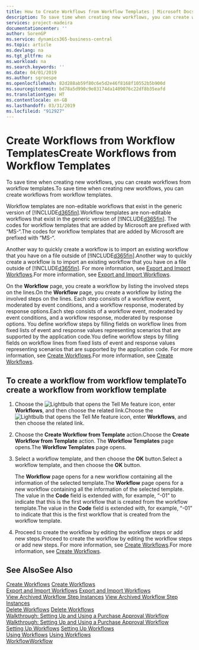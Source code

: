 ```yaml
---
title: How to Create Workflows from Workflow Templates | Microsoft Docs
description: To save time when creating new workflows, you can create workflows from workflow templates.
services: project-madeira
documentationcenter: ''
author: SorenGP
ms.service: dynamics365-business-central
ms.topic: article
ms.devlang: na
ms.tgt_pltfrm: na
ms.workload: na
ms.search.keywords: ''
ms.date: 04/01/2019
ms.author: sgroespe
ms.openlocfilehash: 82d288ab59f80c6e5d2e46f8168f10552b5b900d
ms.sourcegitcommit: bd78a5d990c9e83174da1409076c22df8b35eafd
ms.translationtype: HT
ms.contentlocale: en-GB
ms.lasthandoff: 03/31/2019
ms.locfileid: "912927"
---
```

# <a name="create-workflows-from-workflow-templates"></a><span data-ttu-id="8c78f-103">Create Workflows from Workflow Templates</span><span class="sxs-lookup"><span data-stu-id="8c78f-103">Create Workflows from Workflow Templates</span></span>
<span data-ttu-id="8c78f-104">To save time when creating new workflows, you can create workflows from workflow templates.</span><span class="sxs-lookup"><span data-stu-id="8c78f-104">To save time when creating new workflows, you can create workflows from workflow templates.</span></span>  

 <span data-ttu-id="8c78f-105">Workflow templates are non-editable workflows that exist in the generic version of [!INCLUDE[d365fin](includes/d365fin_md.md)].</span><span class="sxs-lookup"><span data-stu-id="8c78f-105">Workflow templates are non-editable workflows that exist in the generic version of [!INCLUDE[d365fin](includes/d365fin_md.md)].</span></span> <span data-ttu-id="8c78f-106">The codes for workflow templates that are added by Microsoft are prefixed with “MS-“.</span><span class="sxs-lookup"><span data-stu-id="8c78f-106">The codes for workflow templates that are added by Microsoft are prefixed with “MS-“.</span></span>  

 <span data-ttu-id="8c78f-107">Another way to quickly create a workflow is to import an existing workflow that you have on a file outside of [!INCLUDE[d365fin](includes/d365fin_md.md)].</span><span class="sxs-lookup"><span data-stu-id="8c78f-107">Another way to quickly create a workflow is to import an existing workflow that you have on a file outside of [!INCLUDE[d365fin](includes/d365fin_md.md)].</span></span> <span data-ttu-id="8c78f-108">For more information, see [Export and Import Workflows](across-how-to-export-and-import-workflows.md).</span><span class="sxs-lookup"><span data-stu-id="8c78f-108">For more information, see [Export and Import Workflows](across-how-to-export-and-import-workflows.md).</span></span>  

<span data-ttu-id="8c78f-109">On the **Workflow** page, you create a workflow by listing the involved steps on the lines.</span><span class="sxs-lookup"><span data-stu-id="8c78f-109">On the **Workflow** page, you create a workflow by listing the involved steps on the lines.</span></span> <span data-ttu-id="8c78f-110">Each step consists of a workflow event, moderated by event conditions, and a workflow response, moderated by response options.</span><span class="sxs-lookup"><span data-stu-id="8c78f-110">Each step consists of a workflow event, moderated by event conditions, and a workflow response, moderated by response options.</span></span> <span data-ttu-id="8c78f-111">You define workflow steps by filling fields on workflow lines from fixed lists of event and response values representing scenarios that are supported by the application code.</span><span class="sxs-lookup"><span data-stu-id="8c78f-111">You define workflow steps by filling fields on workflow lines from fixed lists of event and response values representing scenarios that are supported by the application code.</span></span> <span data-ttu-id="8c78f-112">For more information, see [Create Workflows](across-how-to-create-workflows.md).</span><span class="sxs-lookup"><span data-stu-id="8c78f-112">For more information, see [Create Workflows](across-how-to-create-workflows.md).</span></span>  

## <a name="to-create-a-workflow-from-workflow-template"></a><span data-ttu-id="8c78f-113">To create a workflow from workflow template</span><span class="sxs-lookup"><span data-stu-id="8c78f-113">To create a workflow from workflow template</span></span>  
1.  <span data-ttu-id="8c78f-114">Choose the ![Lightbulb that opens the Tell Me feature](media/ui-search/search_small.png "Tell me what you want to do") icon, enter **Workflows**, and then choose the related link.</span><span class="sxs-lookup"><span data-stu-id="8c78f-114">Choose the ![Lightbulb that opens the Tell Me feature](media/ui-search/search_small.png "Tell me what you want to do") icon, enter **Workflows**, and then choose the related link.</span></span>  
2.  <span data-ttu-id="8c78f-115">Choose the **Create Workflow from Template** action.</span><span class="sxs-lookup"><span data-stu-id="8c78f-115">Choose the **Create Workflow from Template** action.</span></span> <span data-ttu-id="8c78f-116">The **Workflow Templates** page opens.</span><span class="sxs-lookup"><span data-stu-id="8c78f-116">The **Workflow Templates** page opens.</span></span>  
3.  <span data-ttu-id="8c78f-117">Select a workflow template, and then choose the **OK** button.</span><span class="sxs-lookup"><span data-stu-id="8c78f-117">Select a workflow template, and then choose the **OK** button.</span></span>  

     <span data-ttu-id="8c78f-118">The **Workflow** page opens for a new workflow containing all the information of the selected template.</span><span class="sxs-lookup"><span data-stu-id="8c78f-118">The **Workflow** page opens for a new workflow containing all the information of the selected template.</span></span> <span data-ttu-id="8c78f-119">The value in the **Code** field is extended with, for example, “-01” to indicate that this is the first workflow that is created from the workflow template.</span><span class="sxs-lookup"><span data-stu-id="8c78f-119">The value in the **Code** field is extended with, for example, “-01” to indicate that this is the first workflow that is created from the workflow template.</span></span>  
4.  <span data-ttu-id="8c78f-120">Proceed to create the workflow by editing the workflow steps or add new steps.</span><span class="sxs-lookup"><span data-stu-id="8c78f-120">Proceed to create the workflow by editing the workflow steps or add new steps.</span></span> <span data-ttu-id="8c78f-121">For more information, see [Create Workflows](across-how-to-create-workflows.md).</span><span class="sxs-lookup"><span data-stu-id="8c78f-121">For more information, see [Create Workflows](across-how-to-create-workflows.md).</span></span>  

## <a name="see-also"></a><span data-ttu-id="8c78f-122">See Also</span><span class="sxs-lookup"><span data-stu-id="8c78f-122">See Also</span></span>  
 <span data-ttu-id="8c78f-123">[Create Workflows](across-how-to-create-workflows.md) </span><span class="sxs-lookup"><span data-stu-id="8c78f-123">[Create Workflows](across-how-to-create-workflows.md) </span></span>  
 <span data-ttu-id="8c78f-124">[Export and Import Workflows](across-how-to-export-and-import-workflows.md) </span><span class="sxs-lookup"><span data-stu-id="8c78f-124">[Export and Import Workflows](across-how-to-export-and-import-workflows.md) </span></span>  
 <span data-ttu-id="8c78f-125">[View Archived Workflow Step Instances](across-how-to-view-archived-workflow-step-instances.md) </span><span class="sxs-lookup"><span data-stu-id="8c78f-125">[View Archived Workflow Step Instances](across-how-to-view-archived-workflow-step-instances.md) </span></span>  
 <span data-ttu-id="8c78f-126">[Delete Workflows](across-how-to-delete-workflows.md) </span><span class="sxs-lookup"><span data-stu-id="8c78f-126">[Delete Workflows](across-how-to-delete-workflows.md) </span></span>  
 <span data-ttu-id="8c78f-127">[Walkthrough: Setting Up and Using a Purchase Approval Workflow](walkthrough-setting-up-and-using-a-purchase-approval-workflow.md) </span><span class="sxs-lookup"><span data-stu-id="8c78f-127">[Walkthrough: Setting Up and Using a Purchase Approval Workflow](walkthrough-setting-up-and-using-a-purchase-approval-workflow.md) </span></span>  
 <span data-ttu-id="8c78f-128">[Setting Up Workflows](across-set-up-workflows.md) </span><span class="sxs-lookup"><span data-stu-id="8c78f-128">[Setting Up Workflows](across-set-up-workflows.md) </span></span>  
 <span data-ttu-id="8c78f-129">[Using Workflows](across-use-workflows.md) </span><span class="sxs-lookup"><span data-stu-id="8c78f-129">[Using Workflows](across-use-workflows.md) </span></span>  
 [<span data-ttu-id="8c78f-130">Workflow</span><span class="sxs-lookup"><span data-stu-id="8c78f-130">Workflow</span></span>](across-workflow.md)   
